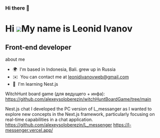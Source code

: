 ### Hi there 👋

Hi ![](https://user-images.githubusercontent.com/18350557/176309783-0785949b-9127-417c-8b55-ab5a4333674e.gif)My name is Leonid Ivanov
=====================================================================================================================================

Front-end developer
-------------------

about me

*   🌍  I'm based in Indonesia, Bali. grew up in Russia
*   ✉️  You can contact me at [leonidivanovweb@gmail.com](mailto:leonidivanovweb@gmail.com)
*   🧠  I'm learning Nest.js

WitchHunt board game (для ведущего + инфа):
https://github.com/alexeysoloberezin/witchHuntBoardGame/tree/main

Nest.js chat 
I developed the PC version of L_messanger as I wanted to explore new concepts in the Next.js framework, particularly focusing on real-time capabilities in a chat application.
https://github.com/alexeysoloberezin/L_messenger
https://l-messenger.vercel.app/
